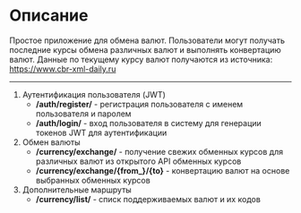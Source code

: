 # Описание

Простое приложение для обмена валют. Пользователи могут получать последние курсы обмена различных валют и выполнять конвертацию валют. 
Данные по текущему курсу валют получаются из источника: https://www.cbr-xml-daily.ru

---
1. Аутентификация пользователя (JWT) 
    - **/auth/register/** - регистрация пользователя с именем пользователя и паролем
    - **/auth/login/** - вход пользователя в систему для генерации токенов JWT для аутентификации
2. Обмен валюты
    - **/currency/exchange/** - получение свежих обменных курсов для различных валют из открытого API обменных курсов
    - **/currency/exchange/{from_}/{to}** - конвертацию валют на основе выбранных обменных курсов
3. Дополнительные маршруты
    - **/currency/list/** - списк поддерживаемых валют и их кодов